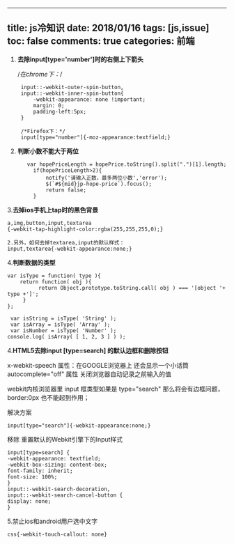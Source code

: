
---
title: js冷知识
date: 2018/01/16
tags: [js,issue]
toc: false
comments: true
categories: 前端
---

<!-- <blockquote class="blockquote-center">blah blah blah</blockquote> -->
1. **去除input[type='number']时的右侧上下箭头**

      /*在chrome下：*/

        input::-webkit-outer-spin-button,
        input::-webkit-inner-spin-button{
            -webkit-appearance: none !important;
            margin: 0;
            padding-left:5px;
        }

        /*Firefox下：*/
        input[type="number"]{-moz-appearance:textfield;}




2. **判断小数不能大于两位**

		  var hopePriceLength = hopePrice.toString().split(".")[1].length;
			if(hopePriceLength>2){
				notify('请输入正数，最多两位小数','error');
				$(`#${mid}jp-hope-price`).focus();
				return false;
			}

<!-- more -->

3.**去掉ios手机上tap时的黑色背景**


```
a,img,button,input,textarea
{-webkit-tap-highlight-color:rgba(255,255,255,0);}

2.另外，如何去掉textarea,input的默认样式：
input,textarea{-webkit-appearance:none;}
```


4.**判断数据的类型**

```
var isType = function( type ){
    return function( obj ){
          return Object.prototype.toString.call( obj ) === '[object '+ type +']';
     }
};

 var isString = isType( 'String' );
 var isArray = isType( 'Array' );
 var isNumber = isType( 'Number' );
console.log( isArray( [ 1, 2, 3 ] ) );

```

4.**HTML5去除input [type=search] 的默认边框和删除按钮**


 x-webkit-speech  属性：在GOOGLE浏览器上  还会显示一个小话筒
 autocomplete="off"  属性  关闭浏览器自动记录之前输入的值

webkit内核浏览器里 input 框类型如果是 type="search"
那么将会有边框问题，border:0px 也不能起到作用；

解决方案

```
input[type="search"]{-webkit-appearance:none;}
```
移除 重置默认的Webkit引擎下的Input样式


```
input[type=search] {
-webkit-appearance: textfield;
-webkit-box-sizing: content-box;
font-family: inherit;
font-size: 100%;
}
input::-webkit-search-decoration,
input::-webkit-search-cancel-button {
display: none;
}
```

5.禁止ios和android用户选中文字

```
css{-webkit-touch-callout: none}
```



